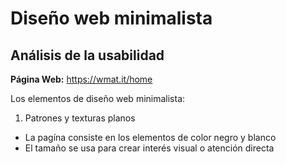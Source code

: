 # Diseño web minimalista
## Análisis de la usabilidad 

**Página Web:** https://wmat.it/home

Los elementos de diseño web minimalista:
1. Patrones y texturas planos

+ La pagína consiste en los elementos de color negro y blanco
+ El tamaño se usa para crear interés visual o atención directa